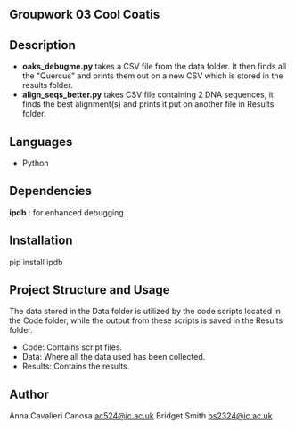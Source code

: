 ## Groupwork 03 Cool Coatis

## Description
- **oaks_debugme.py** takes a CSV file from the data folder. It then finds all the "Quercus" and prints them out on a new CSV which is stored in the results folder.
- **align_seqs_better.py** takes CSV file containing 2 DNA sequences, it finds the best alignment(s) and prints it put on another file in Results folder. 

## Languages 
- Python

## Dependencies
**ipdb** : for enhanced debugging.


## Installation
pip install ipdb

## Project Structure and Usage
The data stored in the Data folder is utilized by the code scripts located in the Code folder, while the output from these scripts is saved in the Results folder.
- Code: Contains script files.
- Data: Where all the data used has been collected.
- Results: Contains the results.


## Author
Anna Cavalieri Canosa
    ac524@ic.ac.uk
Bridget Smith
    bs2324@ic.ac.uk

    
